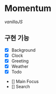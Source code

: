 # Momentum

*vanillaJS*

구현 기능
---

- [x] Background
- [x] Clock
- [x] Greeting
- [x] Weather
- [x] Todo
- [] Main Focus
- [] Search